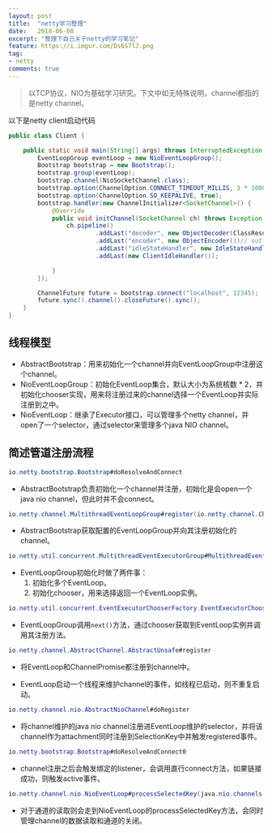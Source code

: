```yaml
---
layout: post
title:  "netty学习整理"
date:   2018-06-08
excerpt: "整理下自己关于netty的学习笔记"
feature: https://i.imgur.com/Ds6S7lJ.png
tag:
- netty
comments: true
---
```


> 以TCP协议，NIO为基础学习研究。下文中如无特殊说明，channel都指的是netty channel。

以下是netty client启动代码
``` java
public class Client {

    public static void main(String[] args) throws InterruptedException {
        EventLoopGroup eventLoop = new NioEventLoopGroup();
        Bootstrap bootstrap = new Bootstrap();
        bootstrap.group(eventLoop);
        bootstrap.channel(NioSocketChannel.class);
        bootstrap.option(ChannelOption.CONNECT_TIMEOUT_MILLIS, 3 * 1000);
        bootstrap.option(ChannelOption.SO_KEEPALIVE, true);
        bootstrap.handler(new ChannelInitializer<SocketChannel>() {
            @Override
            public void initChannel(SocketChannel ch) throws Exception {
                ch.pipeline()
                        .addLast("decoder", new ObjectDecoder(ClassResolvers.cacheDisabled(getClass().getClassLoader()))) // in 1
                        .addLast("encoder", new ObjectEncoder())// out 3
                        .addLast("idleStateHandler", new IdleStateHandler(0, 1, 0))
                        .addLast(new ClientIdleHandler());

            }
        });

        ChannelFuture future = bootstrap.connect("localhost", 12345);
        future.sync().channel().closeFuture().sync();
    }
}
```

## 线程模型

* AbstractBootstrap：用来初始化一个channel并向EventLoopGroup中注册这个channel。
* NioEventLoopGroup：初始化EventLoop集合，默认大小为系统核数 * 2，并初始化chooser实现，用来将注册过来的channel选择一个EventLoop并实际注册到之中。
* NioEventLoop：继承了Executor接口，可以管理多个netty channel，并open了一个selector，通过selector来管理多个java NIO channel。

## 简述管道注册流程

``` java
io.netty.bootstrap.Bootstrap#doResolveAndConnect
```
* AbstractBootstrap负责初始化一个channel并注册，初始化是会open一个java nio channel，但此时并不会connect。

``` java
io.netty.channel.MultithreadEventLoopGroup#register(io.netty.channel.Channel)
```
* AbstractBootstrap获取配置的EventLoopGroup并向其注册初始化的channel。

``` java
io.netty.util.concurrent.MultithreadEventExecutorGroup#MultithreadEventExecutorGroup(int, java.util.concurrent.Executor, io.netty.util.concurrent.EventExecutorChooserFactory, java.lang.Object...)
```
* EventLoopGroup初始化时做了两件事：
    1. 初始化多个EventLoop。
    2. 初始化chooser，用来选择返回一个EventLoop实例。
    
``` java
io.netty.util.concurrent.EventExecutorChooserFactory.EventExecutorChooser#next
```
* EventLoopGroup调用```next()```方法，通过chooser获取到EventLoop实例并调用其注册方法。

``` java
io.netty.channel.AbstractChannel.AbstractUnsafe#register
```
* 将EventLoop和ChannelPromise都注册到channel中。

* EventLoop启动一个线程来维护channel的事件，如线程已启动，则不重复启动。

``` java
io.netty.channel.nio.AbstractNioChannel#doRegister
```
* 将channel维护的java nio channel注册进EventLoop维护的selector，并将该channel作为attachment同时注册到SelectionKey中并触发registered事件。

``` java
io.netty.bootstrap.Bootstrap#doResolveAndConnect0
```
* channel注册之后会触发绑定的listener，会调用直行connect方法，如果链接成功，则触发active事件。

``` java
io.netty.channel.nio.NioEventLoop#processSelectedKey(java.nio.channels.SelectionKey, io.netty.channel.nio.AbstractNioChannel)
```
* 对于通道的读取则会走到NioEventLoop的processSelectedKey方法，会同时管理channel的数据读取和通道的关闭。 
